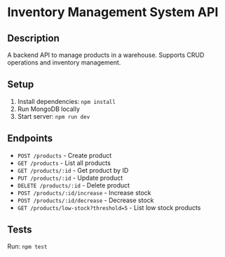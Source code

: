 # Inventory Management System API

## Description
A backend API to manage products in a warehouse. Supports CRUD operations and inventory management.

## Setup
1. Install dependencies: `npm install`
2. Run MongoDB locally
3. Start server: `npm run dev`

## Endpoints
- `POST /products` - Create product
- `GET /products` - List all products
- `GET /products/:id` - Get product by ID
- `PUT /products/:id` - Update product
- `DELETE /products/:id` - Delete product
- `POST /products/:id/increase` - Increase stock
- `POST /products/:id/decrease` - Decrease stock
- `GET /products/low-stock?threshold=5` - List low stock products

## Tests
Run: `npm test`
